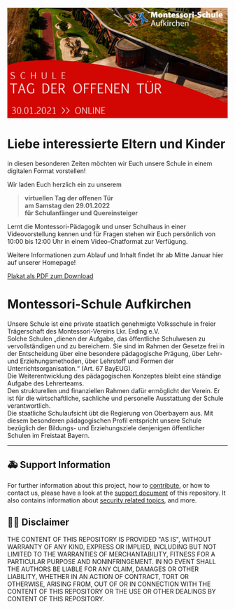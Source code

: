 ![Banner Montessori-Schule Aufkirchen](docs/images/banner.jpg)

# Liebe interessierte Eltern und Kinder

in diesen besonderen Zeiten möchten wir Euch unsere Schule in einem digitalen Format vorstellen!

Wir laden Euch herzlich ein zu unserem

> **virtuellen Tag der offenen Tür**  
> **am Samstag den 29.01.2022**  
> **für Schulanfänger und Quereinsteiger**

Lernt die Montessori-Pädagogik und unser Schulhaus in einer Videovorstellung kennen
und für Fragen stehen wir Euch persönlich von 10:00 bis 12:00 Uhr in einem Video-Chatformat zur Verfügung.

Weitere Informationen zum Ablauf und Inhalt findet Ihr ab Mitte Januar hier auf unserer Homepage!

[Plakat als PDF zum Download](https://www.montessori-erding.de/fileadmin/Schule/Tag_der_offenen_Tuer/TdoT_2022/A4_Plakat_TdoT_2022_LY01.jpg)

# Montessori-Schule Aufkirchen

Unsere Schule ist eine private staatlich genehmigte Volksschule in freier Trägerschaft des Montessori-Vereins Lkr. Erding e.V.  
Solche Schulen „dienen der Aufgabe, das öffentliche Schulwesen zu vervollständigen und zu bereichern. Sie sind im Rahmen der Gesetze frei in der Entscheidung über eine besondere pädagogische Prägung, über Lehr- und Erziehungsmethoden, über Lehrstoff und Formen der Unterrichtsorganisation.“ (Art. 67 BayEUG).  
Die Weiterentwicklung des pädagogischen Konzeptes bleibt eine ständige Aufgabe des Lehrerteams.  
Den strukturellen und finanziellen Rahmen dafür ermöglicht der Verein. Er ist für die wirtschaftliche, sachliche und personelle Ausstattung der Schule verantwortlich.  
Die staatliche Schulaufsicht übt die Regierung von Oberbayern aus.
Mit diesem besonderen pädagogischen Profil entspricht unsere Schule bezüglich der Bildungs- und Erziehungsziele denjenigen öffentlicher Schulen im Freistaat Bayern.

---

## :ambulance: Support Information

For further information about this project, how to [contribute](CONTRIBUTING.md), or how to contact us, please have a look at the [support document](SUPPORT.md) of this repository. It also contains information about [security related topics](SECURITY.md), and more.

## :man_judge: Disclaimer

THE CONTENT OF THIS REPOSITORY IS PROVIDED "AS IS", WITHOUT WARRANTY OF ANY KIND, EXPRESS OR IMPLIED, INCLUDING BUT NOT LIMITED TO THE WARRANTIES OF MERCHANTABILITY, FITNESS FOR A PARTICULAR PURPOSE AND NONINFRINGEMENT. IN NO EVENT SHALL THE AUTHORS BE LIABLE FOR ANY CLAIM, DAMAGES OR OTHER LIABILITY, WHETHER IN AN ACTION OF CONTRACT, TORT OR OTHERWISE, ARISING FROM, OUT OF OR IN CONNECTION WITH THE CONTENT OF THIS REPOSITORY OR THE USE OR OTHER DEALINGS BY CONTENT OF THIS REPOSITORY.
